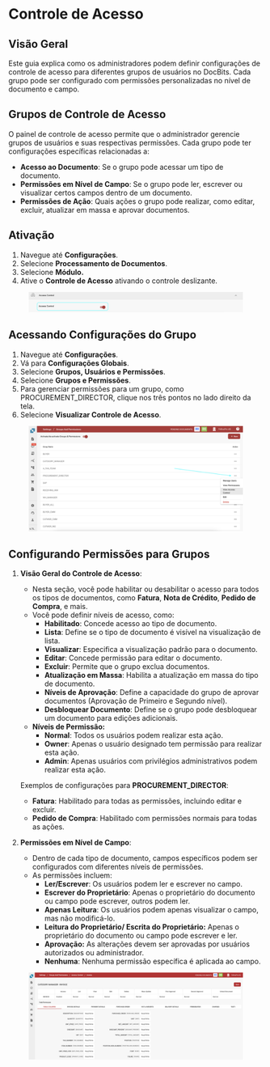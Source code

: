# Controle de Acesso

## Visão Geral

Este guia explica como os administradores podem definir configurações de controle de acesso para diferentes grupos de usuários no DocBits. Cada grupo pode ser configurado com permissões personalizadas no nível de documento e campo.

## Grupos de Controle de Acesso

O painel de controle de acesso permite que o administrador gerencie grupos de usuários e suas respectivas permissões. Cada grupo pode ter configurações específicas relacionadas a:

* **Acesso ao Documento**: Se o grupo pode acessar um tipo de documento.
* **Permissões em Nível de Campo**: Se o grupo pode ler, escrever ou visualizar certos campos dentro de um documento.
* **Permissões de Ação**: Quais ações o grupo pode realizar, como editar, excluir, atualizar em massa e aprovar documentos.

## Ativação

1. Navegue até **Configurações**.
2. Selecione **Processamento de Documentos**.
3. Selecione **Módulo.**
4. Ative o **Controle de Acesso** ativando o controle deslizante.

<figure><img src="../../../../../.gitbook/assets/Access-Control1.png" alt=""><figcaption></figcaption></figure>

## **Acessando Configurações do Grupo**

1. Navegue até **Configurações**.
2. Vá para **Configurações Globais**.
3. Selecione **Grupos, Usuários e Permissões**.
4. Selecione **Grupos e Permissões**.
5. Para gerenciar permissões para um grupo, como PROCUREMENT\_DIRECTOR, clique nos três pontos no lado direito da tela.
6. Selecione **Visualizar Controle de Acesso**.

<figure><img src="../../../../../.gitbook/assets/Access-Control2.png" alt=""><figcaption></figcaption></figure>

## Configurando Permissões para Grupos

1.  **Visão Geral do Controle de Acesso**:

    * Nesta seção, você pode habilitar ou desabilitar o acesso para todos os tipos de documentos, como **Fatura**, **Nota de Crédito**, **Pedido de Compra**, e mais.
    * Você pode definir níveis de acesso, como:
      * **Habilitado**: Concede acesso ao tipo de documento.
      * **Lista**: Define se o tipo de documento é visível na visualização de lista.
      * **Visualizar**: Especifica a visualização padrão para o documento.
      * **Editar**: Concede permissão para editar o documento.
      * **Excluir**: Permite que o grupo exclua documentos.
      * **Atualização em Massa**: Habilita a atualização em massa do tipo de documento.
      * **Níveis de Aprovação**: Define a capacidade do grupo de aprovar documentos (Aprovação de Primeiro e Segundo nível).
      * **Desbloquear Documento**: Define se o grupo pode desbloquear um documento para edições adicionais.
    * **Níveis de Permissão:**
      * **Normal**: Todos os usuários podem realizar esta ação.
      * **Owner**: Apenas o usuário designado tem permissão para realizar esta ação.
      * **Admin**: Apenas usuários com privilégios administrativos podem realizar esta ação.

    Exemplos de configurações para **PROCUREMENT\_DIRECTOR**:

    * **Fatura**: Habilitado para todas as permissões, incluindo editar e excluir.
    * **Pedido de Compra**: Habilitado com permissões normais para todas as ações.
2. **Permissões em Nível de Campo**:
   * Dentro de cada tipo de documento, campos específicos podem ser configurados com diferentes níveis de permissões.
   * As permissões incluem:
     * **Ler/Escrever**: Os usuários podem ler e escrever no campo.
     * **Escrever do Proprietário**: Apenas o proprietário do documento ou campo pode escrever, outros podem ler.
     * **Apenas Leitura**: Os usuários podem apenas visualizar o campo, mas não modificá-lo.
     * **Leitura do Proprietário/ Escrita do Proprietário:** Apenas o proprietário do documento ou campo pode escrever e ler.
     * **Aprovação:** As alterações devem ser aprovadas por usuários autorizados ou administrador.
     * **Nenhuma**: Nenhuma permissão específica é aplicada ao campo.

<figure><img src="../../../../../.gitbook/assets/Access-Control3.png" alt=""><figcaption></figcaption></figure>
